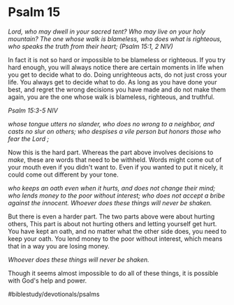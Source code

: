 # Psalm 15
*Lord, who may dwell in your sacred tent? Who may live on your holy mountain? The one whose walk is blameless, who does what is righteous, who speaks the truth from their heart; (Psalm 15:1, 2 NIV)*

In fact it is not so hard or impossible to be blameless or righteous. If you try hard enough, you will always notice there are certain moments in life when you get to decide what to do. Doing unrighteous acts, do not just cross your life. You always get to decide what to do.
As long as you have done your best, and regret the wrong decisions you have made and do not make them again, you are the one whose walk is blameless, righteous, and truthful.

*Psalm 15:3-5 NIV*

*whose tongue utters no slander, who does no wrong to a neighbor, and casts no slur on others; who despises a vile person but honors those who fear the Lord ;*

Now this is the hard part. Whereas the part above involves decisions to *make*, these are words that need to be withheld. Words might come out of your mouth even if you didn't want to. Even if you wanted to put it nicely, it could come out different by your tone. 

*who keeps an oath even when it hurts, and does not change their mind; who lends money to the poor without interest; who does not accept a bribe against the innocent. Whoever does these things will never be shaken.*

But there is even a harder part. The two parts above were about hurting others, This part is about not hurting others and letting yourself get hurt. You have kept an oath, and no matter what the other side does, you need to keep your oath. You lend money to the poor without interest, which means that in a way you are losing money.

*Whoever does these things will never be shaken.*

Though it seems almost impossible to do all of these things, it is possible with God's help and power.

#biblestudy/devotionals/psalms